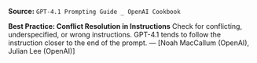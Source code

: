 **Source:** `GPT-4.1 Prompting Guide _ OpenAI Cookbook`

**Best Practice: Conflict Resolution in Instructions**
Check for conflicting, underspecified, or wrong instructions. GPT-4.1 tends to follow the instruction closer to the end of the prompt. — [Noah MacCallum (OpenAI), Julian Lee (OpenAI)]
